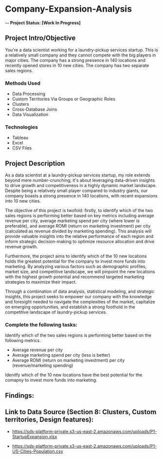 # Company-Expansion-Analysis
#### -- Project Status: [Work In Progress]

## Project Intro/Objective
You're a data scientist working for a laundry-pickup services startup. This is a relatively small company and they cannot compete with the big players in major cities. The company has a strong presence in 140 locations and recently opened stores in 10 new cities. The company has two separate sales regions.

### Methods Used
* Data Processing
* Custom Territories Via Groups or Geographic Roles
* Clusters
* Cross-Database Joins
* Data Visualization

### Technologies
* Tableau
* Excel
* CSV Files


## Project Description
As a data scientist at a laundry-pickup services startup, my role extends beyond mere number-crunching; it's about leveraging data-driven insights to drive growth and competitiveness in a highly dynamic market landscape. Despite being a relatively small player compared to industry giants, our company boasts a strong presence in 140 locations, with recent expansions into 10 new cities.

The objective of this project is twofold: firstly, to identify which of the two sales regions is performing better based on key metrics including average revenue per city, average marketing spend per city (where lower is preferable), and average ROMI (return on marketing investment) per city (calculated as revenue divided by marketing spending). This analysis will provide valuable insights into the relative performance of each region and inform strategic decision-making to optimize resource allocation and drive revenue growth.

Furthermore, the project aims to identify which of the 10 new locations holds the greatest potential for the company to invest more funds into marketing. By analyzing various factors such as demographic profiles, market size, and competitive landscape, we will pinpoint the new locations with the highest growth potential and recommend targeted marketing strategies to maximize their impact.

Through a combination of data analysis, statistical modeling, and strategic insights, this project seeks to empower our company with the knowledge and foresight needed to navigate the complexities of the market, capitalize on emerging opportunities, and establish a strong foothold in the competitive landscape of laundry-pickup services.

### Complete the following tasks:
Identify which of the two sales regions is performing better based on the following metrics.
 - Average revenue per city
 - Average marketing spend per city (less is better)
 - Average ROMI (return on marketing investment) per city (revenue/marketing spending)

Idenitfy which of the 10 new locations have the best potential for the comapny to invest more funds into marketing. 
## Findings:

## Link to Data Source (Section 8: Clusters, Custom territories, Design features):
* https://sds-platform-private.s3-us-east-2.amazonaws.com/uploads/P1-StartupExpansion.xlsx

* https://sds-platform-private.s3-us-east-2.amazonaws.com/uploads/P1-US-Cities-Population.csv

